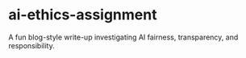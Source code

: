 # ai-ethics-assignment
A fun blog-style write-up investigating AI fairness, transparency, and responsibility.
